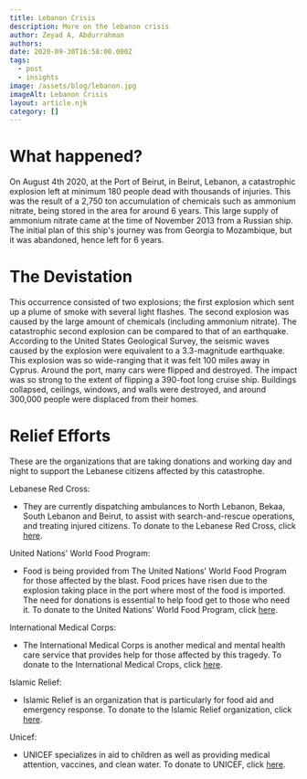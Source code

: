 ```yaml
---
title: Lebanon Crisis
description: More on the lebanon crisis
author: Zeyad A, Abdurrahman
authors:
date: 2020-09-30T16:58:00.000Z
tags:
  - post
  - insights
image: /assets/blog/lebanon.jpg
imageAlt: Lebanon Crisis
layout: article.njk
category: []
---
```

# What happened?

On August 4th 2020, at the Port of Beirut, in Beirut, Lebanon, a catastrophic explosion left at minimum 180 people dead with thousands of injuries. This was the result of a 2,750 ton accumulation of chemicals such as ammonium nitrate, being stored in the area for around 6 years. This large supply of ammonium nitrate came at the time of November 2013 from a Russian ship. The initial plan of this ship's journey was from Georgia to Mozambique, but it was abandoned, hence left for 6 years.



# The Devistation

This occurrence consisted of two explosions; the first explosion which sent up a plume of smoke with several light flashes. The second explosion was caused by the large amount of chemicals (including ammonium nitrate). The catastrophic second explosion can be compared to that of an earthquake. According to the United States Geological Survey, the seismic waves caused by the explosion were equivalent to a 3.3-magnitude earthquake. This explosion was so wide-ranging that it was felt 100 miles away in Cyprus. Around the port, many cars were flipped and destroyed. The impact was so strong to the extent of flipping a 390-foot long cruise ship. Buildings collapsed, ceilings, windows, and walls were destroyed, and around 300,000 people were displaced from their homes.



# Relief Efforts

These are the organizations that are taking donations and working day and night to support the Lebanese citizens affected by this catastrophe.

Lebanese Red Cross:

- They are currently dispatching ambulances to North Lebanon, Bekaa, South Lebanon and Beirut, to assist with search-and-rescue operations, and treating injured citizens. To donate to the Lebanese Red Cross, click [here](https://www.supportlrc.app/donate/donate).

United Nations' World Food Program:

- Food is being provided from The United Nations' World Food Program for those affected by the blast. Food prices have risen due to the explosion taking place in the port where most of the food is imported. The need for donations is essential to help food get to those who need it. To donate to the United Nations' World Food Program, click [here](https://secure.wfpusa.org/donate/urgent-support-emergency-humanitarian-response-lebanon?ms=2008_UNR_LebanonEmergency_NYT_WEB).

International Medical Corps:

- The International Medical Corps is another medical and mental health care service that provides help for those affected by this tragedy. To donate to the International Medical Crops, click [here](https://give.internationalmedicalcorps.org/page/65328/donate/1?ea.tracking.id=DP~LB21~DPHPL2108).

Islamic Relief:

- Islamic Relief is an organization that is particularly for food aid and emergency response. To donate to the Islamic Relief organization, click [here](https://irusa.org/middle-east/lebanon/?utm_source=Website&utm_medium=Social%20Media&utm_campaign=Lebanon%20Emergency).

Unicef:

- UNICEF specializes in aid to children as well as providing medical attention, vaccines, and clean water. To donate to UNICEF, click [here](https://www.unicefusa.org/?form=LebanonEmergency&utm_campaign=20200805_Emergencies&utm_medium=Referral&utm_source=PRGeneralOnline+Broadcast&utm_content=LebanonDonate&ms=Referral_PRL_2020_Emergencies_20200805_PRGeneralOnline+Broadcast_LebanonDonate_none_none&initialms=Referral_PRL_2020_Emergencies_20200805_PRGeneralOnline+Broadcast_LebanonDonate_none_none).

